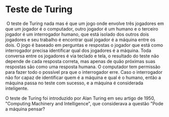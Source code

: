 # Teste de Turing

​			O teste de Turing nada mas é que um jogo onde envolve três jogadores em que um jogador é o computador, outro jogador é um humano e o terceiro jogador é um interrogador humano, que está isolado dos outros dois jogadores e seu trabalho é encontrar qual jogador é a máquina entre os dois. O jogo é baseado em perguntas e respostas o jogador que está como interrogador precisa identificar qual dos jogadores é a máquina. Toda conversa entre os jogadores é via teclado e tela, o resultado do teste não depende de cada resposta correta, mas apenas de quão próximas suas respostas são como uma resposta humana. O computador tem permissão para fazer todo o possível pra que o interrogador erre. Caso o interrogador não for capaz de identificar quem é a máquina e qual é o humano, então a máquina passa no teste com sucesso, e a máquina é considerada inteligente. 

O teste de Turing foi introduzido por Alan Turing em seu artigo de 1950, "Computing Machinery and Intelligence", que considerava a questão "Pode a máquina pensar?